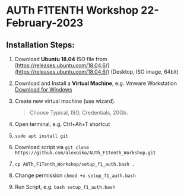AUTh F1TENTH Workshop 22-February-2023
===

Installation Steps:
---

1) Download **Ubuntu 18.04** ISO file from [https://releases.ubuntu.com/18.04.6/](https://releases.ubuntu.com/18.04.6/)
(Desktop, ISO image, 64bit)

2) Download and Install a **Virtual Machine**, e.g. Vmware Workstation [Download for Windows](https://www.vmware.com/products/workstation-pro/workstation-pro-evaluation.html)

3) Create new virtual machine (use wizard).

    > Choose Typical, ISO, Credentials, 20Gb.

4) Open terminal, e.g. Ctrl+Alt+T shortcut

5) `sudo apt install git`
6)  Download script via ``git clone https://github.com/alexoiko/AUTh_F1Tenth_Workshop.git``
7) `cp AUTh_F1Tenth_Workshop/setup_f1_auth.bash .`

8) Change permission ``chmod +x setup_f1_auth.bash``
9) Run Script, e.g. ``bash setup_f1_auth.bash``
